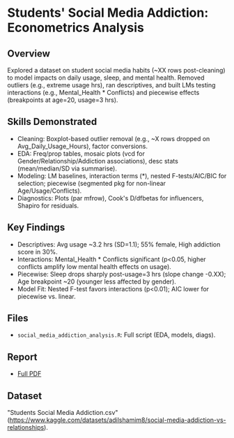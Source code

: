 # Students' Social Media Addiction: Econometrics Analysis

## Overview
Explored a dataset on student social media habits (~XX rows post-cleaning) to model impacts on daily usage, sleep, and mental health. Removed outliers (e.g., extreme usage hrs), ran descriptives, and built LMs testing interactions (e.g., Mental_Health * Conflicts) and piecewise effects (breakpoints at age=20, usage=3 hrs).

## Skills Demonstrated
- Cleaning: Boxplot-based outlier removal (e.g., ~X rows dropped on Avg_Daily_Usage_Hours), factor conversions.
- EDA: Freq/prop tables, mosaic plots (vcd for Gender/Relationship/Addiction associations), desc stats (mean/median/SD via summarise).
- Modeling: LM baselines, interaction terms (*), nested F-tests/AIC/BIC for selection; piecewise (segmented pkg for non-linear Age/Usage/Conflicts).
- Diagnostics: Plots (par mfrow), Cook's D/dfbetas for influencers, Shapiro for residuals.

## Key Findings
- Descriptives: Avg usage ~3.2 hrs (SD=1.1); 55% female, High addiction score in 30%.
- Interactions: Mental_Health * Conflicts significant (p<0.05, higher conflicts amplify low mental health effects on usage).
- Piecewise: Sleep drops sharply post-usage=3 hrs (slope change -0.XX); Age breakpoint ~20 (younger less affected by gender).
- Model Fit: Nested F-test favors interactions (p<0.01); AIC lower for piecewise vs. linear.

## Files
- `social_media_addiction_analysis.R`: Full script (EDA, models, diags).

## Report
- [Full PDF](https://drive.google.com/file/d/1t37RHD8qdA2cK8Q7PeWLFhLSvCoG5zg-/view?usp=drive_link)

## Dataset
"Students Social Media Addiction.csv" (https://www.kaggle.com/datasets/adilshamim8/social-media-addiction-vs-relationships).
